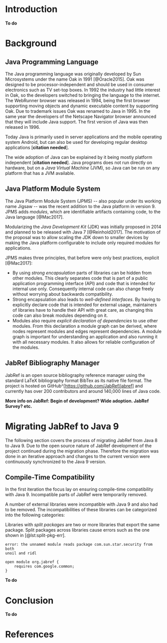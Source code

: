 # Introduction

**To do**

# Background

## Java Programming Language

The Java programming language was originally developed by Sun Microsystems under the name Oak in 1991 [@Oracle2015].
Oak was designed to be processor-independent and should be used in consumer electronics such as TV set-top boxes. 
In 1992 the industry had little interest in Oak, so the developers switched to bringing the language to the internet. 
The WebRunner browser was released in 1994, being the first browser supporting moving objects and dynamic executable content by supporting Oak.
Due to trademark issues Oak was renamed to Java in 1995.
In the same year the developers of the Netscape Navigator browser announced that they will include Java support. 
The first version of Java was then released in 1996.

Today Java is primarily used in server applications and the mobile operating system Android, but can also be used for developing regular desktop applications [**citation needed**].

The wide adoption of Java can be explained by it being mostly platform independent [**citation needed**]. Java programs does not run directly on hardware, but on a *Java Virtual Machine* (JVM), so Java can be run on any platform that has a JVM available.

## Java Platform Module System

The Java Platform Module System (JPMS) -- also popular under its working name Jigsaw -- was the recent addition to the Java platform in version 9.
JPMS adds *modules*, which are identifiable artifacts containing code, to the Java language [@Mac2017].

Modularizing the *Java Development Kit* (JDK) was initially proposed in 2014 and planned to be released with Java 7 [@Reinhold2017].
The motivation of the proposal was to allow scaling the JDK down to smaller devices by making the Java platform configurable to include only required modules for applications.

JPMS makes three principles, that before were only best practices, explicit [@Mac2017]:

* By using *strong encapsulation* parts of libraries can be hidden from other modules.
  This clearly separates code that is part of a public application programming interface (API) and code that is intended for internal use only.
  Consequently internal code can also change freely without worrying about backwards compatibility.
* Strong encapsulation also leads to *well-defined interfaces*.
  By having to explicitly declare code that is intended for external usage, maintainers of libraries have to handle their API with great care, as changing this code can also break modules depending on it.
* Modules also require *explicit declaration of dependencies* to use other modules.
  From this declaration a module graph can be derived, where nodes represent modules and edges represent dependencies.
  A module graph is important for understanding an application and also running it with all necessary modules.
  It also allows for reliable configuration of the modules.

## JabRef Bibliography Manager

JabRef is an open source bibliography reference manager using the standard LaTeX bibliography format BibTex as its native file format.
The project is hosted on GitHub^[https://github.com/JabRef/jabref] and currently has over 200 contributors and around 140,000 lines of Java code.

**More info on JabRef: Begin of development? Wide adoption. JabRef Survey? etc.**

# Migrating JabRef to Java 9

The following section covers the process of migrating JabRef from Java 8 to Java 9. 
Due to the open source nature of JabRef development of the project continued during the migration phase.
Therefore the migration was done in an iterative approach and changes to the current version were continuously synchronized to the Java 9 version.

## Compile-Time Compatibility

In the first iteration the focus lay on ensuring compile-time compatibility with Java 9.
Incompatible parts of JabRef were temporarily removed.

A number of external libraries were incompatible with Java 9 and also had to be removed.
The incompatibilities of these libraries can be categorized into the following categories:

Libraries with *split packages* are two or more libraries that export the same package.
Split packages across libraries cause errors such as the one shown in [@lst:split-pkg-err].

```{#lst:split-pkg-err .c caption="Compiler error on split packages"}
error: the unnamed module reads package com.sun.star.security from both 
unoil and ridl
```

```{#lst:module-desc .java caption="Module descriptor"}
open module org.jabref {
    requires com.google.common;
}
```

**To do**

# Conclusion

**To do**

# References